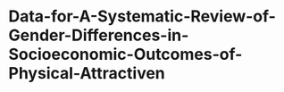 # Data-for-A-Systematic-Review-of-Gender-Differences-in-Socioeconomic-Outcomes-of-Physical-Attractiven